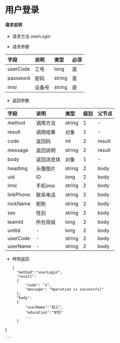 # 用户登录

#### **请求说明**

* 请求方法 userLogin

* 请求参数

| 字段 | 说明 | 类型 | 必须 |
| :--- | :--- | :--- | :--- |
| userCode | 工号 | long | 是 |
| password | 密码 | string | 是 |
| imsi | 设备号 | string | 是 |

* 返回参数

| 字段 | 说明 | 类型 | 级别 | 父节点 |
| :--- | :--- | :--- | :--- | :--- |
| method| 调用方法 | string | 1 | - |
| result | 调用结果 | 对象 | 1 | - |
| code | 返回码| int | 2 | result|
| message| 返回说明 | string | 2 | result|
| body | 返回消息体 | 对象 | 1 | - |
| headImg | 头像图片 | string | 2 | body |
| uid | ID | long | 2 | body |
| imsi | 手机imsi | string | 2 | body |
| linkPhone | 联系电话 | string | 2 | body |
| nickName | 昵称 | string | 2 | body |
| sex | 性别 | string | 2 | body |
| teamId | 所在班组 | long | 2 | body |
| unitId | - | long | 2 | body |
| userCode | - | string | 2 | body |
| userName | - | string | 2 | body |

* 样例返回

  ```
  {
    "method":"userLogin",
    "result": 
    {
        "code": "1", 
        "message": "Operation is successful"
    },
    "body":
    {
        "userName":"张三",
        "education":"学历"
        ...
    } 
}

    ```




